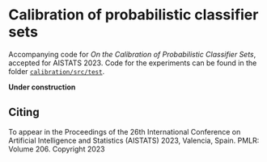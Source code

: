 # Calibration of probabilistic classifier sets 

Accompanying code for _On the Calibration of Probabilistic Classifier Sets_, accepted for AISTATS 2023. Code for the experiments can be found in the folder [`calibration/src/test`](./calibration/src/test).

**Under construction**

## Citing

To appear in the Proceedings of the 26th International Conference on Artificial Intelligence and Statistics (AISTATS) 2023, Valencia, Spain. PMLR: Volume 206. Copyright 2023
